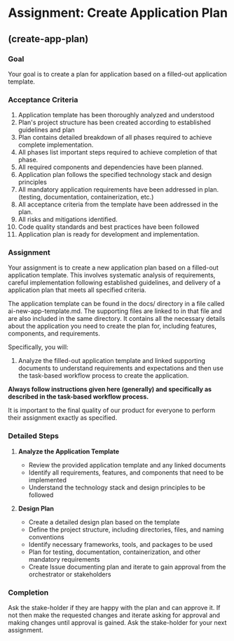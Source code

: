 # Assignment: Create Application Plan

## (create-app-plan)

### Goal

Your goal is to create a plan for application based on a filled-out application template.

### Acceptance Criteria

1. Application template has been thoroughly analyzed and understood
2. Plan's project structure has been created according to established guidelines and plan
3. Plan contains detailed breakdown of all phases required to achieve complete implementation.
4. All phases list important steps required to achieve completion of that phase.
5. All required components and dependencies have been planned.
5. Application plan follows the specified technology stack and design principles
6. All mandatory application requirements have been addressed in plan. (testing, documentation, containerization, etc.)
7. All acceptance criteria from the template have been addressed in the plan.
8. All risks and mitigations identified.
9. Code quality standards and best practices have been followed
10. Application plan is ready for development and implementation.
   
### Assignment

Your assignment is to create a new application plan based on a filled-out application template. This involves systematic analysis of requirements, careful implementation following established guidelines, and delivery of a application plan that meets all specified criteria.

The application template can be found in the docs/ directory in a file called ai-new-app-template.md. The supporting files are linked to in that file and are also included in the same directory. It contains all the necessary details about the application you need to create the plan for, including features, components, and requirements.

Specifically, you will:

1. Analyze the filled-out application template and linked supporting documents to understand requirements and expectations and then use the task-based workflow process to create the application.

**Always follow instructions given here (generally) and specifically as described in the task-based workflow process.**

It is important to the final quality of our product for everyone to perform their assignment exactly as specified.

### Detailed Steps

1. **Analyze the Application Template**
   - Review the provided application template and any linked documents
   - Identify all requirements, features, and components that need to be implemented
   - Understand the technology stack and design principles to be followed

2. **Design Plan**
   - Create a detailed design plan based on the template
   - Define the project structure, including directories, files, and naming conventions
   - Identify necessary frameworks, tools, and packages to be used
   - Plan for testing, documentation, containerization, and other mandatory requirements
   - Create Issue documenting plan and iterate to gain approval from the orchestrator or stakeholders


### Completion

Ask the stake-holder if they are happy with the plan and can approve it. If not then make the requested changes and iterate asking for approval and making changes until approval is gained.
Ask the stake-holder for your next assignment.
